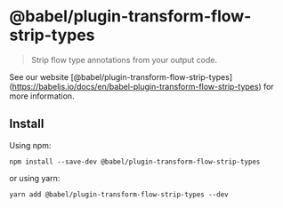<span class="citation" data-cites="babel/plugin-transform-flow-strip-types">@babel/plugin-transform-flow-strip-types</span>
===========================================================================================================================

> Strip flow type annotations from your output code.

See our website <span class="citation" data-cites="babel/plugin-transform-flow-strip-types">\[@babel/plugin-transform-flow-strip-types\]</span>(https://babeljs.io/docs/en/babel-plugin-transform-flow-strip-types) for more information.

Install
-------

Using npm:

    npm install --save-dev @babel/plugin-transform-flow-strip-types

or using yarn:

    yarn add @babel/plugin-transform-flow-strip-types --dev
